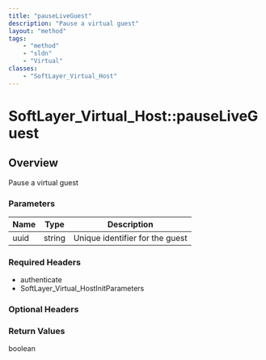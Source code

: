 ```yaml
---
title: "pauseLiveGuest"
description: "Pause a virtual guest"
layout: "method"
tags:
    - "method"
    - "sldn"
    - "Virtual"
classes:
    - "SoftLayer_Virtual_Host"
---
```

# SoftLayer_Virtual_Host::pauseLiveGuest
## Overview 
Pause a virtual guest 

### Parameters 
|Name | Type | Description |
| --- | --- | --- |
|uuid| string| Unique identifier for the guest|


### Required Headers
* authenticate
* SoftLayer_Virtual_HostInitParameters

### Optional Headers

### Return Values
boolean

